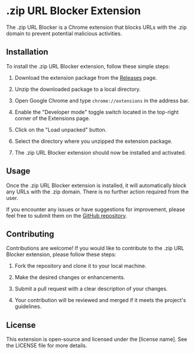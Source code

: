# .zip URL Blocker Extension

The .zip URL Blocker is a Chrome extension that blocks URLs with the .zip domain to prevent potential malicious activities.

## Installation

To install the .zip URL Blocker extension, follow these simple steps:

1. Download the extension package from the [Releases](https://github.com/your-repository/releases) page.

2. Unzip the downloaded package to a local directory.

3. Open Google Chrome and type `chrome://extensions` in the address bar.

4. Enable the "Developer mode" toggle switch located in the top-right corner of the Extensions page.

5. Click on the "Load unpacked" button.

6. Select the directory where you unzipped the extension package.

7. The .zip URL Blocker extension should now be installed and activated.

## Usage

Once the .zip URL Blocker extension is installed, it will automatically block any URLs with the .zip domain. There is no further action required from the user.

If you encounter any issues or have suggestions for improvement, please feel free to submit them on the [GitHub repository](https://github.com/your-repository).

## Contributing

Contributions are welcome! If you would like to contribute to the .zip URL Blocker extension, please follow these steps:

1. Fork the repository and clone it to your local machine.

2. Make the desired changes or enhancements.

3. Submit a pull request with a clear description of your changes.

4. Your contribution will be reviewed and merged if it meets the project's guidelines.

## License

This extension is open-source and licensed under the [license name]. See the LICENSE file for more details.
